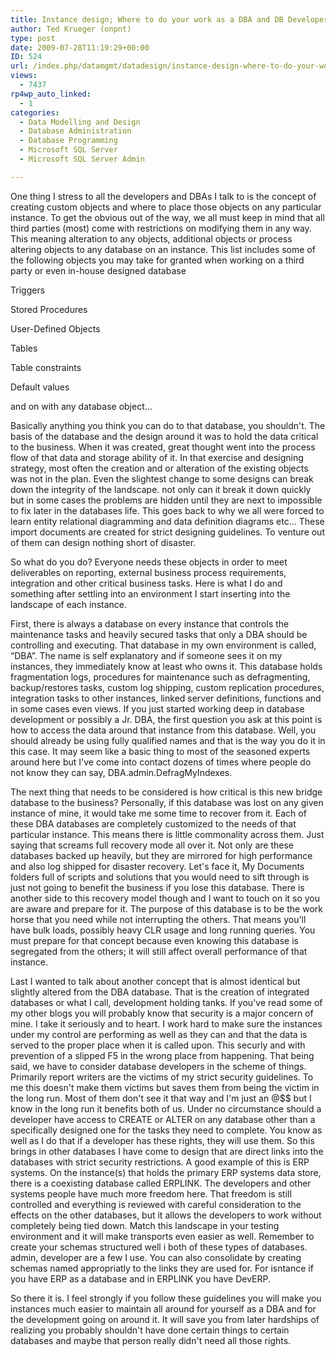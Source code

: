 ```yaml
---
title: Instance design; Where to do your work as a DBA and DB Developer
author: Ted Krueger (onpnt)
type: post
date: 2009-07-28T11:19:29+00:00
ID: 524
url: /index.php/datamgmt/datadesign/instance-design-where-to-do-your-work-as/
views:
  - 7437
rp4wp_auto_linked:
  - 1
categories:
  - Data Modelling and Design
  - Database Administration
  - Database Programming
  - Microsoft SQL Server
  - Microsoft SQL Server Admin

---
```

One thing I stress to all the developers and DBAs I talk to is the concept of creating custom objects and where to place those objects on any particular instance. To get the obvious out of the way, we all must keep in mind that all third parties (most) come with restrictions on modifying them in any way. This meaning alteration to any objects, additional objects or process altering objects to any database on an instance. This list includes some of the following objects you may take for granted when working on a third party or even in-house designed database

Triggers
  
Stored Procedures
  
User-Defined Objects
  
Tables
  
Table constraints
  
Default values
  
and on with any database object...

Basically anything you think you can do to that database, you shouldn't. The basis of the database and the design around it was to hold the data critical to the business. When it was created, great thought went into the process flow of that data and storage ability of it. In that exercise and designing strategy, most often the creation and or alteration of the existing objects was not in the plan. Even the slightest change to some designs can break down the integrity of the landscape. not only can it break it down quickly but in some cases the problems are hidden until they are next to impossible to fix later in the databases life. This goes back to why we all were forced to learn entity relational diagramming and data definition diagrams etc... These import documents are created for strict designing guidelines. To venture out of them can design nothing short of disaster.

So what do you do? Everyone needs these objects in order to meet deliverables on reporting, external business process requirements, integration and other critical business tasks. Here is what I do and something after settling into an environment I start inserting into the landscape of each instance.

First, there is always a database on every instance that controls the maintenance tasks and heavily secured tasks that only a DBA should be controlling and executing. That database in my own environment is called, “DBA”. The name is self explanatory and if someone sees it on my instances, they immediately know at least who owns it. This database holds fragmentation logs, procedures for maintenance such as defragmenting, backup/restores tasks, custom log shipping, custom replication procedures, integration tasks to other instances, linked server definitions, functions and in some cases even views. If you just started working deep in database development or possibly a Jr. DBA, the first question you ask at this point is how to access the data around that instance from this database. Well, you should already be using fully qualified names and that is the way you do it in this case. It may seem like a basic thing to most of the seasoned experts around here but I've come into contact dozens of times where people do not know they can say, DBA.admin.DefragMyIndexes. 

The next thing that needs to be considered is how critical is this new bridge database to the business? Personally, if this database was lost on any given instance of mine, it would take me some time to recover from it. Each of these DBA databases are completely customized to the needs of that particular instance. This means there is little commonality across them. Just saying that screams full recovery mode all over it. Not only are these databases backed up heavily, but they are mirrored for high performance and also log shipped for disaster recovery. Let's face it, My Documents folders full of scripts and solutions that you would need to sift through is just not going to benefit the business if you lose this database. There is another side to this recovery model though and I want to touch on it so you are aware and prepare for it. The purpose of this database is to be the work horse that you need while not interrupting the others. That means you'll have bulk loads, possibly heavy CLR usage and long running queries. You must prepare for that concept because even knowing this database is segregated from the others; it will still affect overall performance of that instance. 

Last I wanted to talk about another concept that is almost identical but slightly altered from the DBA database. That is the creation of integrated databases or what I call, development holding tanks. If you've read some of my other blogs you will probably know that security is a major concern of mine. I take it seriously and to heart. I work hard to make sure the instances under my control are performing as well as they can and that the data is served to the proper place when it is called upon. This securly and with prevention of a slipped F5 in the wrong place from happening. That being said, we have to consider database developers in the scheme of things. Primarily report writers are the victims of my strict security guidelines. To me this doesn't make them victims but saves them from being the victim in the long run. Most of them don't see it that way and I'm just an @$$ but I know in the long run it benefits both of us. Under no circumstance should a developer have access to CREATE or ALTER on any database other than a specifically designed one for the tasks they need to complete. You know as well as I do that if a developer has these rights, they will use them. So this brings in other databases I have come to design that are direct links into the databases with strict security restrictions. A good example of this is ERP systems. On the instance(s) that holds the primary ERP systems data store, there is a coexisting database called ERPLINK. The developers and other systems people have much more freedom here. That freedom is still controlled and everything is reviewed with careful consideration to the effects on the other databases, but it allows the developers to work without completely being tied down. Match this landscape in your testing environment and it will make transports even easier as well. Remember to create your schemas structured well i both of these types of databases. admin, developer are a few I use. You can also consolidate by creating schemas named appropriatly to the links they are used for. For isntance if you have ERP as a database and in ERPLINK you have DevERP. 

So there it is. I feel strongly if you follow these guidelines you will make you instances much easier to maintain all around for yourself as a DBA and for the development going on around it. It will save you from later hardships of realizing you probably shouldn't have done certain things to certain databases and maybe that person really didn't need all those rights.